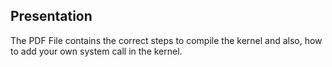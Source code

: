## Presentation
The PDF File contains the correct steps to compile the kernel and also, how to add your own system call in the kernel.
